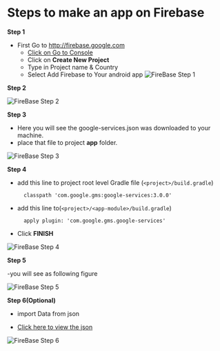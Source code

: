 Steps to make an app on Firebase
======================================
**Step 1**
 * First Go to http://firebase.google.com
	* [Click on Go to Console](https://firebase.google.com/console/)
	* Click on **Create New Project**
	* Type in Project name & Country
	* Select Add Firebase to Your android app
![FireBase Step 1](https://raw.githubusercontent.com/winhtaikaung/MusicStore/master/firebase/step1.png)

**Step 2**

![FireBase Step 2](https://raw.githubusercontent.com/winhtaikaung/MusicStore/master/firebase/step2.png)

**Step 3**

 - Here you will see the google-services.json was downloaded to your machine.
 - place that file to project **app** folder.

![FireBase Step 3](https://raw.githubusercontent.com/winhtaikaung/MusicStore/master/firebase/step3.png)

**Step 4**

- add this line to project root level Gradle file (`<project>/build.gradle`)

        classpath 'com.google.gms:google-services:3.0.0'

- add this line to(`<project>/<app-module>/build.gradle`)

        apply plugin: 'com.google.gms.google-services'
- Click **FINISH**

![FireBase Step 4](https://raw.githubusercontent.com/winhtaikaung/MusicStore/master/firebase/step4.png)

**Step 5**

-you will see as following figure

![FireBase Step 5](https://raw.githubusercontent.com/winhtaikaung/MusicStore/master/firebase/step5.png)

**Step 6(Optional)**

- import Data from json

- [Click here to view the json](https://raw.githubusercontent.com/winhtaikaung/MusicStore/master/firebase/musicstore-2fb5b-export.json)

![FireBase Step 6](https://raw.githubusercontent.com/winhtaikaung/MusicStore/master/firebase/step6.png)